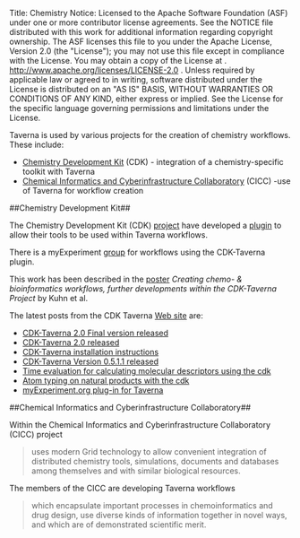 Title:     Chemistry
Notice:    Licensed to the Apache Software Foundation (ASF) under one
           or more contributor license agreements.  See the NOTICE file
           distributed with this work for additional information
           regarding copyright ownership.  The ASF licenses this file
           to you under the Apache License, Version 2.0 (the
           "License"); you may not use this file except in compliance
           with the License.  You may obtain a copy of the License at
           .
             http://www.apache.org/licenses/LICENSE-2.0
           .
           Unless required by applicable law or agreed to in writing,
           software distributed under the License is distributed on an
           "AS IS" BASIS, WITHOUT WARRANTIES OR CONDITIONS OF ANY
           KIND, either express or implied.  See the License for the
           specific language governing permissions and limitations
           under the License.

Taverna is used by various projects for the creation of chemistry workflows.  These include:

 - [Chemistry Development Kit][1] (CDK) - integration of a chemistry-specific toolkit with Taverna
 - [Chemical Informatics and Cyberinfrastructure Collaboratory][2] (CICC) -use of Taverna for workflow creation

<a name ="chemistry-development-kit"></a>
##Chemistry Development Kit##
                    
The Chemistry Development Kit (CDK) [project][3] have developed a [plugin][4]
   to allow their tools to be used within Taverna workflows.</p>

There is a myExperiment [group][5]</a> for workflows using the CDK-Taverna plugin.</p>

This work has been described in the [poster][6]
    *Creating chemo- &amp; bioinformatics workflows, further developments within the CDK-Taverna Project* 
    by Kuhn et al.

The latest posts from the  CDK Taverna [Web site][7] are:

 - [CDK-Taverna 2.0 Final version released][8]
 - [CDK-Taverna 2.0 released][9] 
 - [CDK-Taverna installation instructions][10]
 - [CDK-Taverna Version 0.5.1.1 released][11]
 - [Time evaluation for calculating molecular descriptors using the cdk][12]
 - [Atom typing on natural products with the cdk][13]
 - [myExperiment.org plug-in for Taverna][14]

<a name ="chemical-informatics-and-cyberinfrastructure-collaboratory"></a>
##Chemical Informatics and Cyberinfrastructure Collaboratory##

Within the Chemical Informatics and Cyberinfrastructure Collaboratory (CICC) project

> uses modern Grid technology to allow convenient integration of
> distributed chemistry tools, simulations,  documents and databases
> among themselves and with similar biological resources.

The members of the CICC are developing Taverna workflows

> which encapsulate important processes in chemoinformatics and drug
> design,     use diverse kinds of information together in novel ways,  
> and which are of demonstrated scientific merit.

  [1]: #chemistry-development-kit
  [2]: #chemical-informatics-and-cyberinfrastructure-collaboratory
  [3]: http://sourceforge.net/projects/cdk
  [4]: /documentation/taverna-plugins.html#cdk
  [5]: http://www.myexperiment.org/groups/105
  [6]: http://dx.doi.org/10.1186/1752-153X-2-S1-P27
  [7]: http://cdktaverna.wordpress.com/
  [8]: https://cdktaverna.wordpress.com/2011/07/29/cdk-taverna-2-0-final-version-released/
  [9]: https://cdktaverna.wordpress.com/2011/02/15/cdk-taverna-2-0-released/
  [10]: http://cdktaverna.wordpress.com/2010/01/18/cdk-taverna-installation-instruction/
  [11]: http://cdktaverna.wordpress.com/2010/01/17/cdk-taverna-version-0-5-1-1-released/
  [12]: http://cdktaverna.wordpress.com/2008/09/07/time-evaluation-for-calculating-molecular-descriptors-using-the-cdk/
  [13]: http://cdktaverna.wordpress.com/2008/09/06/atom-typing-on-natural-products-with-the-cdk/
  [14]: http://cdktaverna.wordpress.com/2008/08/29/myexperimentorg-plug-in-for-taverna/